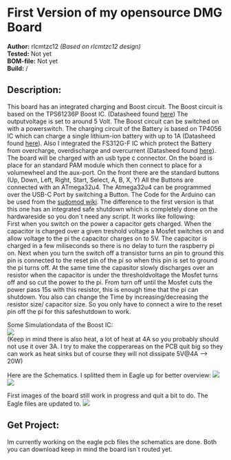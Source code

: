 # First Version of my opensource DMG Board

**Author:** rlcmtzc12 *(Based on rlcmtzc12 design)*  
**Tested:** Not yet  
**BOM-file:** Not yet   
**Build:** /  

## Description:

This board has an integrated charging and Boost circuit. The Boost circuit is based on the TPS61236P Boost IC. (Datasheed found [here](http://www.ti.com/lit/ds/symlink/tps61236p.pdf)) The outputvoltage is set to around 5 Volt. The Boost circuit can be switched on with a powerswitch. The charging circuit of the Battery is based on TP4056 IC which can charge a single lithium-ion battery with up to 1A (Datasheed found [here](https://www.e-gizmo.net/oc/kits%20documents/TP4056-1A%20Li-ion%20Battery%20Charger/TP4056-1A%20Li-ion%20battery%20charger%20Manual.pdf)). Also I integrated the FS312G-F IC which protect the Battery from overcharge, overdischarge and overcurrent (Datasheed found [here](https://www.ic-fortune.com/upload/Download/FS312F-G-DS-12_EN.pdf)). The board will be charged with an usb type c connector. On the board is place for an standard PAM module which then connect to place for a volumewheel and the aux-port. On the front there are the standard buttons (Up, Down, Left, Right, Start, Select, A, B, X, Y) All the Buttons are connected with an ATmega32u4. The Atmega32u4 can be programmed over the USB-C Port by switching a Button. The Code for the Arduino can be used from the [sudomod wiki](https://www.sudomod.com/wiki/index.php/Leonardo_/_Pro_Micro).
The difference to the first version is that this one has an integrated safe shutdown which is completely done on the hardwareside so you don´t need any script.
It works like following:  
First when you switch on the power a capacitor gets charged. When the capacitor is charged over a given treshold voltage a Mosfet switches on and allow voltage to the pi the capacitor charges on to 5V.
The capacitor is charged in a few miliseconds so there is no delay to turn the raspberry pi on. Next when you turn the switch off a transistor turns an pin to ground this pin is connected to the reset pin of
the pi so when this pin is set to ground the pi turns off. At the same time the capasitor slowly discharges over an resistor when the capacitor is under the thresholdvoltage the Mosfet turns off and so cut the power to the pi.
From turn off until the Mosfet cuts the power pass 15s with this resistor, this is enough time that the pi can shutdown. You also can change the Time by increasing/decreasing the resistor size/ capacitor size. So you only have to
connect a wire to the reset pin off the pi for this safeshutdown to work.

Some Simulationdata of the Boost IC:  
![](https://github.com/rlcmtzc/OpenGBZ/blob/master/OSDMG0v2/Images/efficency.PNG)  
(Keep in mind there is also heat, a lot of heat at 4A so you probably should not use it over 3A. I try to make the copperareas on the PCB quit big so they can work as heat sinks but of course they will not dissipate 5V@4A --> 20W)

Here are the Schematics. I splitted them in Eagle up for better overview:
![](https://github.com/rlcmtzc/OpenGBZ/blob/master/OSDMG0v2/Images/power-circuit.PNG)  
![](https://github.com/rlcmtzc/OpenGBZ/blob/master/OSDMG0v2/Images/Button-Audio.PNG)  

First images of the board still work in progress and quit a bit to do. The Eagle files are updated to.
![](https://github.com/rlcmtzc/OpenGBZ/blob/master/OSDMG0v2/Images/board.PNG)  

## Get Project:
Im currently working on the eagle pcb files the schematics are done. Both you can download keep in mind the board isn´t routed yet.
